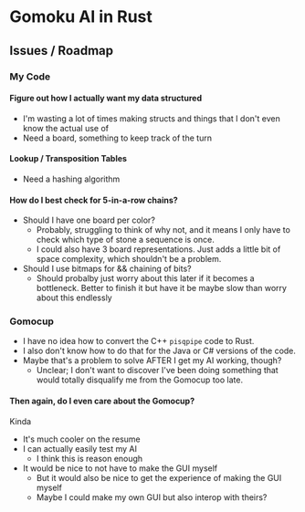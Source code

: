 # Gomoku AI in Rust

## Issues / Roadmap

### My Code

#### Figure out how I actually want my data structured

- I'm wasting a lot of times making structs and things that I don't even know the actual use of
- Need a board, something to keep track of the turn

#### Lookup / Transposition Tables

- Need a hashing algorithm

#### How do I best check for 5-in-a-row chains?

- Should I have one board per color?
  - Probably, struggling to think of why not, and it means I only have to check which type of stone a sequence is once.
  - I could also have 3 board representations. Just adds a little bit of space complexity, which shouldn't be a problem.
- Should I use bitmaps for && chaining of bits?
  - Should probalby just worry about this later if it becomes a bottleneck. Better to finish it but have it be maybe slow than worry about this endlessly

### Gomocup

- I have no idea how to convert the C++ `pisqpipe` code to Rust.
- I also don't know how to do that for the Java or C# versions of the code.
- Maybe that's a problem to solve AFTER I get my AI working, though?
  - Unclear; I don't want to discover I've been doing something that would totally disqualify me from the Gomocup too late.

#### Then again, do I even care about the Gomocup?

Kinda

- It's much cooler on the resume
- I can actually easily test my AI
  - I think this is reason enough
- It would be nice to not have to make the GUI myself
  - But it would also be nice to get the experience of making the GUI myself
  - Maybe I could make my own GUI but also interop with theirs?
